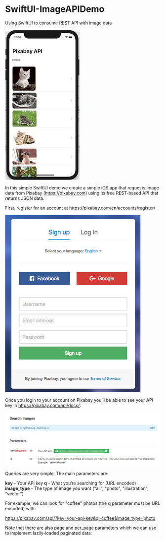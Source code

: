 # SwiftUI-ImageAPIDemo
Using SwiftUI to consume REST API with image data

![](./readme-assets/final01.png)


In this simple SwiftUI demo we create a simple iOS app that requests image data from Pixabay (https://pixabay.com) using its free REST-based API that returns JSON data.

First, register for an account at https://pixabay.com/en/accounts/register/

![](./readme-assets/img01.jpg)

Once you login to your account on Pixabay you’ll be able to see your API key in https://pixabay.com/api/docs/:

![](./readme-assets/img02.jpg)

Queries are very simple. The main parameters are:

**key** - Your API key
**q** - What you’re searching for (URL encoded)
**image_type** - The type of image you want ("all", "photo", "illustration", “vector")

For example, we can look for "coffee" photos (the q parameter must be URL encoded) with:

https://pixabay.com/api/?key=your-api-key&q=coffee&image_type=photo

Note that there are also page and per_page parameters which we can use to implement lazily-loaded paginated data:
